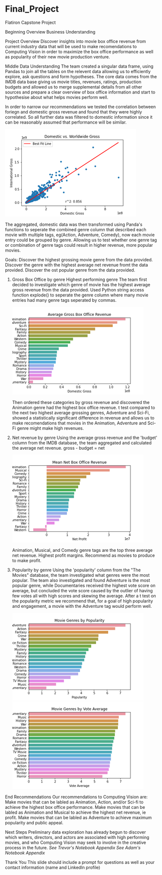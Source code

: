 # Final_Project
Flatiron Capstone Project


Beginning
Overview
Business Understanding

Project Overview
Discover insights into movie box office revenue from current industry data that will be used to make recomendations to Computing Vision in order to maximize the box office performance as well as popularity of their new movie production venture.


Middle
Data Understanding
The team created a singular data frame, using Pandas to join all the tables on the relevent data allowing us to efficiently explore, ask questions and form hypotheses.  The core data comes from the IMDB data base giving us movie titles, revenues, ratings, production budgets and allowed us to merge supplemental details from all other sources and prepare a clear overview of box office information and start to hypothesise about what helps movies perform well.

In order to narrow our recommendations we tested the correlation between foriegn and domestic gross revenue and found that they were highly correlated.  So all further data was filtered to domestic information since it can be reasonably assumed that performance will be similar.

![Correlation Scatter Plot](/Images/gross_scatter_plot.png)

The aggregated, domestic data was then transformed using Panda's functions to seperate the combined genre column that described each movie with multiple tags, eg(Action, Adventure, Comedy), now each movie entry could be grouped by genre.  Allowing us to test whether one genre tag or combination of genre tags could result in higher revenue, more popular movies.

Goals:
Discover the highest grossing movie genre from the data provided.
Discover the genre with the highest average net revenue fromt the data provided.
Discover the ost popular genre from the data provided.


1. Gross Box Office by genre
    Highest performing genre
    The team first decided to investigate which genre of movie has the highest average gross revenue from the data provided.
    Used Python string access function explode() to seperate the genre column where many movie entries had many genre tags seperated by commas.
    
    ![Gross Box Office Revenue](/Images/top_gross.png)
    
    Then ordered these categories by gross revenue and discovered the Animation genre had the highest box office revenue.
    t test compared to the next two highest average grossing genres, Adventure and Sci-Fi, showed a statistically significant difference in revenue and allows us to make recomendations that movies in the Animation, Adventure and Sci-Fi genre might make high revenues.
    

2.  Net revenue by genre
    Using the average gross revenue and the 'budget' column from the IMDB database, the team aggregated and calculated the average net revenue. gross - budget = net
    
    ![Net Profit](/Images/top_net.png)
    
    Animation, Musical, and Comedy genre tags are the top three average net revenue. Highest profit margins.  Recommend as movies to produce to make profit.


3. Popularity by genre
    Using the 'popularity' column from the "The Movies" database, the team investigated what genres were the most popular. The team also investigated and found Adventure is the most popular genre, while Documentaries received the highest vote score on average, but concluded the vote score caused by the outlier of having few votes all with high scores and skewing the average.  After a t test on the popularity metric we recommend that, for a goal of high popularity and engagement, a movie with the Adventure tag would perform well.
    
    ![Popularity](/Images/top_popularity.png)
    ![Top votes](/Images/top_votes.png)

End
Recommendations
Our recommendations to Computing Vision are:
Make movies that can be labled as Animation, Action, and/or Sci-fi to achieve the highest box office performance.
Make movies that can be labled as Animation and Musical to achieve the highest net revenue, ie profit.
Make movies that can be labled as Adventure to achieve maximum popularity and public appeal.

Next Steps
Preliminary data exploration has already begun to discover which writers, directors, and actors are associated with 
high performing movies, and who Computing Vision may seek to involve in the creative process in the future.
*See Trevor's Notebook Appendix* *See Adam's Notebook Appendix*

Thank You
This slide should include a prompt for questions as well as your contact information (name and LinkedIn profile)
